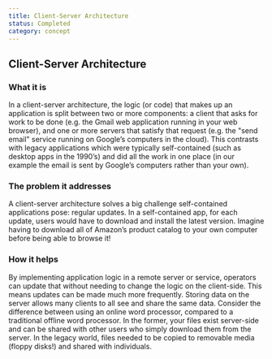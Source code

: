 ```yaml
---
title: Client-Server Architecture
status: Completed
category: concept
---
```

## Client-Server Architecture

### What it is

In a client-server architecture, the logic (or code)  that makes up an application is split between two or more components: a client that asks for work to be done (e.g. the Gmail web application running in your web browser), and one or more servers that satisfy that request (e.g. the "send email" service running on Google’s computers in the cloud). This contrasts with legacy applications which were typically self-contained (such as desktop apps in the 1990’s) and did all the work in one place (in our example the email is sent by Google’s computers rather than your own).

### The problem it addresses 

A client-server architecture solves a big challenge self-contained applications pose: regular updates. In a self-contained app, for each update, users would have to download and install the latest version. Imagine having to download all of Amazon’s product catalog to your own computer before being able to browse it!

### How it helps

By implementing application logic in a remote server or service, operators can update that without needing to change the logic on the client-side. This means updates can be made much more frequently. Storing data on the server allows many clients to all see and share the same data. Consider the difference between using an online word processor, compared to a traditional offline word processor. In the former, your files exist server-side and can be shared with other users who simply download them from the server. In the legacy world, files needed to be copied to removable media (floppy disks!) and shared with individuals.
